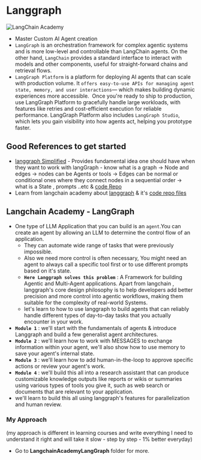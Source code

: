 # Langgraph

![LangChain Academy](<https://cdn.prod.website-files.com/65b8cd72835ceeacd4449a53/66e9eba1020525eea7873f96_LCA-big-green%20(2).svg>)

- Master Custom AI Agent creation
- `LangGraph` is an orchestration framework for complex agentic systems and is more low-level and controllable than LangChain agents. On the other hand, `LangChain` provides a standard interface to interact with models and other components, useful for straight-forward chains and retrieval flows.
- `LangGraph Platform` is a platform for deploying AI agents that can scale with production volume. It `offers easy-to-use APIs for managing agent state, memory, and user interactions`— which makes building dynamic experiences more accessible. ‍ Once you're ready to ship to production, use LangGraph Platform to gracefully handle large workloads, with features like retries and cost-efficient execution for reliable performance. LangGraph Platform also includes `LangGraph Studio`, which lets you gain visibility into how agents act, helping you prototype faster.

## Good References to get started

- [langgraph Simplified](https://youtu.be/R-o_a6dvzQM?si=sj8ZmacITyDPAHBM) - Provides fundamental idea one should have when they want to work with langGraph - know what is a graph -> Node and edges -> nodes can be Agents or tools -> Edges can be normal or conditional ones where they connect nodes in a sequential order -> what is a State , prompts ..etc & [code Repo](https://github.com/john-adeojo/graph_websearch_agent)
- Learn from langchain academy about [langgraph](https://academy.langchain.com/courses/intro-to-langgraph) & it's [code repo files](https://github.com/langchain-ai/langchain-academy)

## Langchain Academy - LangGraph

- One type of LLM Application that you can build is an `agent`.You can create an agent by allowing an LLM to determine the control flow of an application.
  - They can automate wide range of tasks that were previously impossible.
  - Also we need more control is often necessary, You might need an agent to always call a specific tool first or to use different prompts based on it's state.
  - **`Here Langgraph solves this problem`** : A Framework for building Agentic and Multi-Agent applications. Apart from langchain , langgraph's core design philosophy is to help developers add better precision and more control into agentic workflows, making them suitable for the complexity of real-world Systems.
  - let's learn to how to use langgraph to build agents that can reliably handle different types of day-to-day tasks that you actually encounter in your work.
- **`Module 1`** : we'll start with the fundamentals of agents & introduce Langgraph and build a few generalist agent architectures.
- **`Module 2`** : we'll learn how to work with MESSAGES to exchange information within your agent, we'll also show how to use memory to save your agent's internal state.
- **`Module 3`** : we'll learn how to add human-in-the-loop to approve specific actions or review your agent's work.
- **`Module 4`** : we'll build this all into a research assistant that can produce customizable knowledge outputs like reports or wikis or summaries using various types of tools you give it, such as web search or documents that are relevant to your application.
- we'll learn to build this all using langgraph's features for parallelization and human review.

### My Approach

(my approach is different in learning courses and write everything I need to understand it right and will take it slow - step by step - 1% better everyday)

- Go to **LangchainAcademyLangGraph** folder for more.
